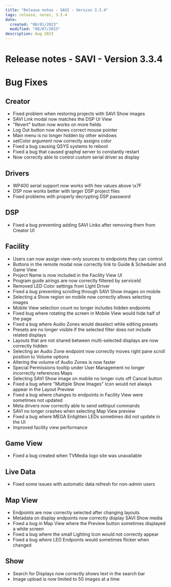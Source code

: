 ```yaml
---
title: "Release notes - SAVI - Version 3.3.4"
tags: release, notes, 3.3.4
date:
  created: "08/01/2023"
  modified: "08/07/2023"
description: Aug 2023
---
```


# Release notes - SAVI - Version 3.3.4


# Bug Fixes
## Creator
* Fixed problem when restoring projects with SAVI Show images
* SAVI Link modal now matches the DSP UI View
* "Revert" button now works on more fields
* Log Out button now shows correct mouse pointer
* Main menu is no longer hidden by other windows
* setColor argument now correctly assigns color
* Fixed a bug causing QSYS systems to reboot
* Fixed a bug that caused graphql server to constantly restart
* Now correctly able to control custom serial driver as display

## Drivers
* WP400 serial support now works with hex values above \\x7F
* DSP now works better with larger DSP project files
* Fixed problems with properly decrypting DSP password

## DSP
* Fixed a bug preventing adding SAVI Links after removing them from Creator UI

## Facility
* Users can now assign view-only sources to endpoints they can control
* Buttons in the remote modal now correctly link to Guide & Scheduler and Game View
* Project Name is now included in the Facility View UI
* Program guide airings are now correctly filtered by serviceId
* Removed LED Color settings from Light Driver
* Fixed a bug preventing scrolling through SAVI Show images on mobile
* Selecting a Show region on mobile now correctly allows selecting images
* Mobile View selection count no longer includes hidden endpoints
* Fixed bug where rotating the screen in Mobile View would hide half of the page
* Fixed a bug where Audio Zones would deselect while editing presets
* Presets are no longer visible if the selected filter does not include related displays
* Layouts that are not shared between multi-selected displays are now correctly hidden
* Selecting an Audio Zone endpoint now correctly moves right pane scroll position to Volume options
* Altering the volume of Audio Zones is now faster
* Special Permissions tooltip under User Management no longer incorrectly references Maps
* Selecting SAVI Show image on mobile no longer cuts off Cancel button
* Fixed a bug where "Multiple Show Images" Icon would not always appear in the Layout Preview
* Fixed a bug where changes to endpoints in Facility View were sometimes not updated
* Meta drivers now correctly able to send setInput commands
* SAVI no longer crashes when selecting Map View preview
* Fixed a bug where MEGA Enlighten LEDs sometimes did not update in the UI
* Improved facility view performance

## Game View
* Fixed a bug created when TVMedia logo site was unavailable

## Live Data
* Fixed some issues with automatic data refresh for non-admin users

## Map View
* Endpoints are now correctly selected after changing layouts
* Metadata on display endpoints now correctly display SAVI Show media
* Fixed a bug in Map View where the Preview button sometimes displayed a white screen
* Fixed a bug where the small Lighting Icon would not correctly appear
* Fixed a bug where LED Endpoints would sometimes flicker when changed

## Show
* Search for Displays now correctly shows text in the search bar
* Image upload is now limited to 50 images at a time
